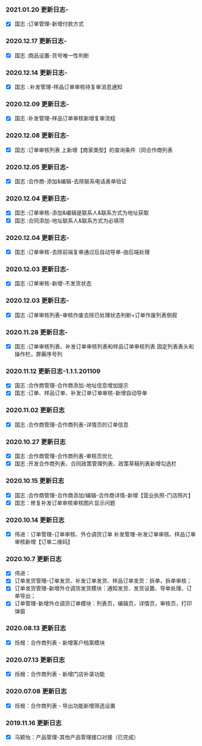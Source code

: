 <!--
 * @Author: your name
 * @Date: 2020-10-31 10:08:12
 * @LastEditTime: 2020-12-17 14:07:40
 * @LastEditors: Please set LastEditors
 * @Description: In User Settings Edit
 * @FilePath: \offline.fandow.com\UPDATE.md
-->

### 2021.01.20 更新日志-
- [x] 国志 :订单管理-新增付款方式
### 2020.12.17 更新日志-
- [x] 国志 :商品设置-货号唯一性判断
### 2020.12.14 更新日志-
- [x] 国志 :.补发管理-样品订单审核待复审消息通知
### 2020.12.09 更新日志-
- [x] 国志 :补发管理-样品订单审核新增复审流程
### 2020.12.08 更新日志-
- [x] 国志 :订单审核列表 上新增【商家类型】的查询条件（同合作商列表
### 2020.12.05 更新日志-
- [x] 国志 :合作商-添加&编辑-去除联系电话表单验证
### 2020.12.04 更新日志-
- [x] 国志 :订单审核-添加&编辑是联系人&联系方式为地址获取
- [x] 国志 :合同添加-地址联系人&联系方式为必填项
### 2020.12.04 更新日志-
- [x] 国志 :订单审核-去除前端复审通过后自动导单-由后端处理
### 2020.12.03 更新日志-
- [x] 国志 :订单审核-新增-不发货状态
### 2020.12.03 更新日志-
- [x] 国志 :订单审核列表-审核作废去除已处理状态判断+订单作废列表倒叙
### 2020.11.28 更新日志-
- [x] 国志 :订单审核列表、补发订单审核列表和样品订单审核列表 固定列表表头和操作栏，屏蔽序号列
### 2020.11.12 更新日志-1.1.1.201109
- [x] 国志 :合作商管理-合作商添加-地址信息增加提示
- [x] 国志 :订单、样品订单、补发订单订单审核-新增自动导单
### 2020.11.02 更新日志
- [x] 国志 :合作商管理-合作商列表-详情页的订单信息
### 2020.10.27 更新日志
- [x] 国志 :合作商管理-合作商列表-审核页优化
- [x] 国志 :开发合作商列表、合同政策管理列表、政策草稿列表新增勾选栏
### 2020.10.15 更新日志
- [x] 国志 :合作商管理-合作商添加/编辑-合作商详情-新增【营业执照-门店照片】
- [x] 国志：修复补发订单审核审核图片显示问题

### 2020.10.14 更新日志
- [x] 伟进：订单管理-订单审核、外仓调货订单 补发管理-补发订单审核、样品订单审核新增【订单二维码】

### 2020.10.7 更新日志
- [x] 伟进：
- [x] 订单发货管理-订单发货、补发订单发货、样品订单发货：拆单，拆单审核；
- [x] 订单发货管理-新增外仓调货发货模块：通知发货、发货设置、导单处理、订单导出；
- [x] 订单管理-新增外仓调货订单模块：列表页，编辑页，详情页，审核页，打印弹窗

### 2020.08.13 更新日志
- [x] 烁根：合作商列表 - 新增客户档案模块

### 2020.07.13 更新日志
- [x] 烁根：合作商列表 - 新增门店补录功能

### 2020.07.08 更新日志
- [x] 烁根：合作商列表 - 导出功能新增筛选设置

### 2019.11.16 更新日志
- [x] 马颖怡：产品管理-其他产品管理接口对接（已完成）
